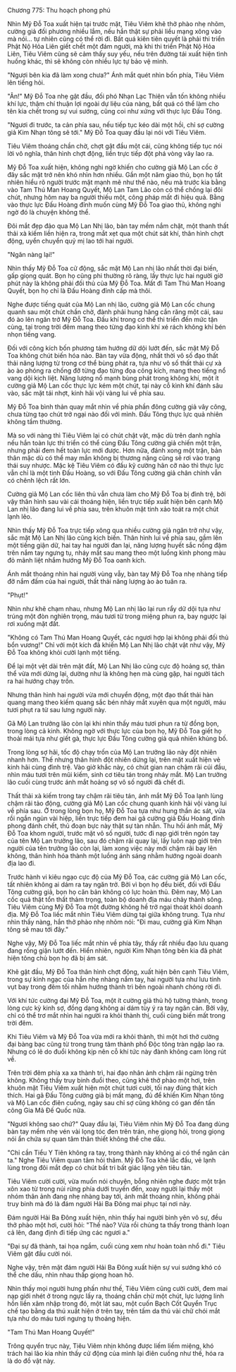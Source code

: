 




Chương 775: Thu hoạch phong phú


Nhìn Mỹ Đỗ Toa xuất hiện tại trước mặt, Tiêu Viêm khẽ thở phào nhẹ nhõm, cường giả đối phương nhiều lắm, nếu hắn thật sự phải liều mạng xông vào mà nói... tự nhiên cũng có thể rời đi. Bất quá kiên tiên quyết là phải thi triển Phật Nộ Hỏa Liên giết chết một đám người, mà khi thi triển Phật Nộ Hỏa Liên, Tiêu Viêm cũng sẽ cảm thấy suy yếu, nếu trên đường tái xuất hiện tình huống khác, thì sẽ không còn nhiều lực tự bảo vệ mình.

"Ngươi bên kia đã làm xong chưa?" Ánh mắt quét nhìn bốn phía, Tiêu Viêm lên tiếng hỏi.

"Ân!" Mỹ Đỗ Toa nhẹ gật đầu, đối phó Nhạn Lạc Thiên vẫn tốn không nhiều khí lực, thậm chí thuận lợi ngoài dự liệu của nàng, bất quá có thể làm cho tên kia chết trong sự vui sướng, cũng coi như xứng với thực lực Đấu Tông.

"Ngươi đi trước, ta cản phía sau, nếu tiếp tục kéo dài một hồi, chỉ sợ cường giả Kim Nhạn tông sẽ tới." Mỹ Đỗ Toa quay đầu lại nói với Tiêu Viêm.

Tiêu Viêm thoáng chần chờ, chợt gật đầu một cái, cũng không tiếp tục nói lời vô nghĩa, thân hình chợt động, liền trực tiếp đột phá vòng vây lao ra.

Mỹ Đỗ Toa xuất hiện, không nghi ngờ khiến cho cường giả Mộ Lan cốc ở đây sắc mặt trở nên khó nhìn hơn nhiều. Gần một năm giao thủ, bọn họ tất nhiên hiểu rõ người trước mặt mạnh mẽ như thế nào, nếu mà trước kia bằng vào Tam Thú Man Hoang Quyết, Mộ Lan Tam Lão còn có thể chống lại đôi chút, nhưng hôm nay ba người thiếu một, công pháp mất đi hiệu quả. Bằng vào thực lực Đấu Hoàng đỉnh muốn cùng Mỹ Đỗ Toa giao thủ, không nghi ngờ đó là chuyện không thể.

Đôi mắt đẹp đảo qua Mộ Lan Nhị lão, bàn tay mềm nắm chặt, một thanh thất thải xà kiếm liền hiện ra, trong mắt xẹt qua một chút sát khí, thân hình chợt động, uyển chuyển quỷ mị lao tới hai người.

"Ngăn nàng lại!"

Nhìn thấy Mỹ Đỗ Toa cử động, sắc mặt Mộ Lan nhị lão nhất thời đại biến, gấp giọng quát. Bọn họ cũng phi thường rõ ràng, lấy thực lực hai người giờ phút này là không phải đối thủ của Mỹ Đỗ Toa. Mất đi Tam Thú Man Hoang Quyết, bọn họ chỉ là Đấu Hoàng đỉnh cấp mà thôi.

Nghe được tiếng quát của Mộ Lan nhị lão, cường giả Mộ Lan cốc chung quanh sau một chút chần chờ, đành phải hung hăng cắn răng một cái, sau đó ào lên ngăn trở Mỹ Đỗ Toa. Đấu khí trong cơ thể thi triển đến mức tận cùng, tại trong trời đêm mang theo từng đạo kình khí xé rách không khí bén nhọn tiếng vang.

Đối với công kích bốn phương tám hướng dữ dội lướt đến, sắc mặt Mỹ Đỗ Toa không chút biến hóa nào. Bàn tay vừa động, nhất thời vô số đạo thất thải năng lượng từ trong cơ thể bùng phát ra, tựa như vô số thất thải cự xà ào ào phóng ra chống đỡ từng đạo từng đọa công kích, mang theo tiếng nổ vang dội kịch liệt. Năng lượng nổ mạnh bùng phát trong không khí, một ít cường giả Mộ Lan cốc thực lực kém một chút, tại này cỗ kình khí đánh sâu vào, sắc mặt tái nhợt, kinh hãi vội vàng lui về phía sau.

Mỹ Đỗ Toa bình thản quay mắt nhìn về phía phần đông cường giả vây công, chưa từng tạo chút trở ngại nào đối với mình. Đấu Tông thực lực quả nhiên không tầm thường.

Mà so với nàng thì Tiêu Viêm lại có chút chật vật, mặc dù trên danh nghĩa nếu hắn toàn lực thi triển có thể cùng Đấu Tông cường giả chiến một trận, nhưng phải đem hết toàn lực mới được. Hơn nữa, đánh xong một trận, bản thân mặc dù có thể may mắn không bị thương nặng cũng sẽ rơi vào trạng thái suy nhược. Mặc kệ Tiêu Viêm có đấu kỹ cường hãn cỡ nào thì thực lực vẫn chỉ là một tinh Đấu Hoàng, so với Đấu Tông cường giả chân chính vẫn có chênh lệch rất lớn.

Cường giả Mộ Lan cốc liên thủ vẫn chưa làm cho Mỹ Đỗ Toa bị đình trệ, bởi vậy thân hình sau vài cái thoáng hiện, liền trực tiếp xuất hiện bên cạnh Mộ Lan nhị lão đang lui về phía sau, trên khuôn mặt tinh xảo toát ra một chút lạnh lẽo.

Nhìn thấy Mỹ Đỗ Toa trực tiếp xông qua nhiều cường giả ngăn trở như vậy, sắc mặt Mộ Lan Nhị lão cũng kịch biến. Thân hình lui về phía sau, gầm lên một tiếng giận dữ, hai tay hai người đan lại, năng lượng huyết sắc nồng đậm trên nắm tay ngưng tụ, nháy mắt sau mang theo một luồng kình phong màu đỏ mãnh liệt nhắm hướng Mỹ Đỗ Toa oanh kích.

Ánh mắt thoáng nhìn hai người vùng vẫy, bàn tay Mỹ Đỗ Toa nhẹ nhàng tiếp đỡ nắm đấm của hai người, thất thải năng lượng ào ào tuân ra.

"Phụt!"

Nhìn như khẽ chạm nhau, nhưng Mộ Lan nhị lão lại run rẩy dữ dội tựa như trúng một đòn nghiên trọng, máu tươi từ trong miệng phun ra, bay ngược lại rơi xuống mặt đất.

"Không có Tam Thú Man Hoang Quyết, các ngươi hợp lại không phải đối thủ bổn vương!" Chỉ với một kích đã khiến Mộ Lan Nhị lão chật vật như vậy, Mỹ Đỗ Toa không khỏi cười lạnh một tiếng.

Để lại một vệt dài trên mặt đất, Mộ Lan Nhị lão cũng cực độ hoảng sợ, thân thể vừa mới dừng lại, dường như là không hẹn mà cùng gặp, hai người tách ra hai hướng chạy trốn.

Nhưng thân hình hai người vừa mới chuyển động, một đạo thất thải hàn quang mang theo kiếm quang sắc bén nháy mắt xuyên qua một người, máu tươi phụt ra từ sau lưng người này.

Gã Mộ Lan trưởng lão còn lại khi nhìn thấy máu tươi phun ra từ đồng bọn, trong lòng cả kinh. Không ngờ với thực lực của bọn họ, Mỹ Đỗ Toa giết họ thoải mái tựa như giết gà, thực lực Đấu Tông cường giả quả nhiên khủng bố.

Trong lòng sợ hãi, tốc độ chạy trốn của Mộ Lan trưởng lão này đột nhiên nhanh hơn. Thế nhưng thân hình đột nhiên dừng lại, trên mặt xuất hiện vẻ kinh hãi cùng đình trệ. Vào giờ khắc này, có chút gian nan chậm rãi cúi đầu, nhìn máu tươi trên mũi kiếm, sinh cơ tiêu tán trong nháy mắt. Mộ Lan trưởng lão cuối cùng trước ánh mắt hoảng sợ vô số người đã chết đi.

Thất thải xà kiếm trong tay chậm rãi tiêu tán, ánh mắt Mỹ Đỗ Toa lạnh lùng chậm rãi tảo động, cường giả Mộ Lan cốc chung quanh kinh hãi vội vàng lui về phía sau. Ở trong lòng bọn họ, Mỹ Đỗ Toa tựa như hung thần ác sát, vừa rồi ngắn ngủn vài hiệp, liền trực tiếp đem hai gã cường giả Đấu Hoàng đỉnh phong đánh chết, thủ đoạn bực này thật sự tàn nhẫn. Thu hồi ánh mắt, Mỹ Đỗ Toa khom người, trước mặt vô số người, tước đi nạp giới trên ngón tay của tên Mộ Lan trưởng lão, sau đó chậm rãi quay lại, lấy luôn nạp giới trên người của tên trưởng lão còn lại, làm xong việc này mới chậm rãi bay lên không, thân hình hóa thành một luồng ánh sáng nhằm hướng ngoài doanh địa lao đi.

Trước hành vi kiêu ngạo cực độ của Mỹ Đỗ Toa, các cường giả Mộ Lan cốc, tất nhiên không ai dám ra tay ngăn trở. Bởi vì bọn họ đều biết, đối với Đấu Tông cường giả, bọn họ căn bản không có lực hoàn thủ. Đêm nay, Mộ Lan cốc quả thật tổn thất thảm trọng, toàn bộ doanh địa máu chảy thành sông. Tiêu Viêm cùng Mỹ Đỗ Toa một đường không hề trở ngại thoát khỏi doanh địa. Mỹ Đỗ Toa liếc mắt nhìn Tiêu Viêm dừng tại giữa không trung. Tựa như nhìn thấy nàng, hắn thở phào nhẹ nhõm nói: "Đi mau, cường giả Kim Nhạn tông sẽ mau tới đây."

Nghe vậy, Mỹ Đỗ Toa liếc mắt nhìn về phía tây, thấy rất nhiều đạo lưu quang đang rống giận lướt đến. Hiển nhiên, người Kim Nhạn tông bên kia đã phát hiện tông chủ bọn họ đã bị ám sát.

Khẽ gật đầu, Mỹ Đỗ Toa thân hình chợt động, xuất hiện bên cạnh Tiêu Viêm, trong sự kinh ngạc của hắn nhẹ nhàng nắm tay, hai người tựa như lưu tinh vụt bay trong đêm tối nhằm hướng thành trì bên ngoài nhanh chóng rời đi.

Với khí tức cường đại Mỹ Đỗ Toa, một ít cường giả thủ hộ tường thành, trong lòng cực kỳ kinh sợ, đồng dạng không ai dám tùy ý ra tay ngăn cản. Bởi vậy, chỉ có thể trơ mắt nhìn hai người ra khỏi thành thị, cuối cùng biến mất trong trời đêm.

Khi Tiêu Viêm và Mỹ Đỗ Toa vừa mới ra khỏi thành, thì một hơi thở cường đại bàng bạc cũng từ trong trung tâm thành phố Độc tông tràn ngập lao ra. Nhưng có lẽ do đuổi không kịp nên cỗ khí tức này đành không cam lòng rút về.

Trên trời đêm phía xa xa thành trì, hai đạo nhân ảnh chậm rãi ngừng trên không. Không thấy truy binh đuổi theo, cũng khẽ thở phào một hơi, trên khuôn mặt Tiêu Viêm xuất hiện một chút tươi cười, tối nay đúng thật kích thích. Hai gã Đấu Tông cường giả bị mất mạng, đủ để khiến Kim Nhạn tông và Mộ Lan cốc điên cuồng, ngày sau chỉ sợ cũng không có gan đến tấn công Gia Mã Đế Quốc nữa.

"Ngươi không sao chứ?" Quay đầu lại, Tiêu Viêm nhìn Mỹ Đỗ Toa đang dùng bàn tay mềm nhẹ vén vài lọng tóc đen trên trán, nhẹ giọng hỏi, trong giọng nói ẩn chứa sự quan tâm thân thiết không thể che dấu.

"Chỉ cần Tiểu Y Tiên không ra tay, trong thành này không ai có thể ngăn cản ta." Nghe Tiêu Viêm quan tâm hỏi thăm. Mỹ Đỗ Toa khẽ lắc đầu, vẻ lạnh lùng trong đôi mắt đẹp có chút bất tri bất giác lặng yên tiêu tán.

Tiêu Viêm cười cười, vừa muốn nói chuyện, bỗng nhiên nghe được một trận xôn xao từ trong núi rừng phía dưới truyền đến, xoay người lại thấy một nhóm thân ảnh đang nhẹ nhàng bay tới, ánh mắt thoáng nhìn, không phải truy binh mà đó là đám người Hải Ba Đông mai phục tại nơi này.

Đám người Hải Ba Đông xuất hiện, nhìn thấy hai người bình yên vô sự, đều thở phào một hơi, cười hỏi: "Thế nào? Vừa rồi chúng ta thấy trong thành loạn cả lên, đang định đi tiếp ứng các ngươi a."

"Đại sự đã thành, tai họa ngầm, cuối cùng xem như hoàn toàn nhổ đi." Tiêu Viêm gật đầu cười nói.

Nghe vậy, trên mặt đám người Hải Ba Đông xuất hiện sự vui sướng khó có thể che dấu, nhìn nhau thấp giọng hoan hô.

Nhìn thấy mọi người hưng phấn như thế, Tiêu Viêm cũng cười cười, đem mai nạp giới nhét ở trong ngực lấy ra, thoáng chần chừ một chút, lực lượng linh hồn liền xâm nhập trong đó, một lát sau, một cuốn Bạch Cốt Quyển Trục chế tạo bằng da thú xuất hiện ở trên tay, trên tấm da thú vài chữ chói mắt tựa như do máu tươi ngưng tụ thoáng hiện.

"Tam Thú Man Hoang Quyết!"

Trông quyển trục này, Tiêu Viêm nhịn không được liếm liếm miệng, khó trách hai lão kia nhìn thấy cử động của mình lại điên cuồng như thế, hóa ra là do đồ vật này.




